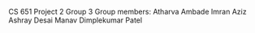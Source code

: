 CS 651
Project 2 Group 3
Group members:
Atharva Ambade
Imran Aziz
Ashray Desai
Manav Dimplekumar Patel
